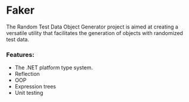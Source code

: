 # Faker

The Random Test Data Object Generator project is aimed at creating a versatile utility that facilitates the generation of objects with randomized test data.

### Features:

- The .NET platform type system.
- Reflection
- OOP
- Expression trees
- Unit testing
